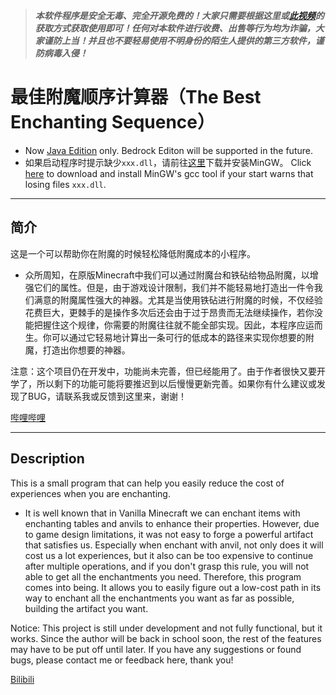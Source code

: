 >***本软件程序是安全无毒、完全开源免费的！大家只需要根据这里或[此视频](https://www.bilibili.com/video/BV11T4y1D7c2)的获取方式获取使用即可！任何对本软件进行收费、出售等行为均为诈骗，大家谨防上当！并且也不要轻易使用不明身份的陌生人提供的第三方软件，谨防病毒入侵！***
 
# 最佳附魔顺序计算器（The Best Enchanting Sequence）
+ Now [Java Edition](https://minecraft.fandom.com/wiki/Java_Edition) only. Bedrock Editon will be supported in the future.
+ 如果启动程序时提示缺少`xxx.dll`，请前往[这里](http://c.biancheng.net/view/8077.html)下载并安装MinGW。 Click [here](https://osdn.net/projects/mingw/) to download and install MinGW's gcc tool if your start warns that losing files `xxx.dll`.
---
## 简介
这是一个可以帮助你在附魔的时候轻松降低附魔成本的小程序。

+ 众所周知，在原版Minecraft中我们可以通过附魔台和铁砧给物品附魔，以增强它们的属性。但是，由于游戏设计限制，我们并不能轻易地打造出一件令我们满意的附魔属性强大的神器。尤其是当使用铁砧进行附魔的时候，不仅经验花费巨大，更棘手的是操作多次后还会由于过于昂贵而无法继续操作，若你没能把握住这个规律，你需要的附魔往往就不能全部实现。因此，本程序应运而生。你可以通过它轻易地计算出一条可行的低成本的路径来实现你想要的附魔，打造出你想要的神器。

注意：这个项目仍在开发中，功能尚未完善，但已经能用了。由于作者很快又要开学了，所以剩下的功能可能将要推迟到以后慢慢更新完善。如果你有什么建议或发现了BUG，请联系我或反馈到这里来，谢谢！

[哔哩哔哩](https://www.bilibili.com/video/BV11T4y1D7c2)

---
## Description
This is a small program that can help you easily reduce the cost of experiences when you are enchanting.
+ It is well known that in Vanilla Minecraft we can enchant items with enchanting tables and anvils to enhance their properties. However, due to game design limitations, it was not easy to forge a powerful artifact that satisfies us. Especially when enchant with anvil, not only does it will cost us a lot experiences, but it also can be too expensive to continue after multiple operations, and if you don't grasp this rule, you will not able to get all the enchantments you need. Therefore, this program comes into being. It allows you to easily figure out a low-cost path in its way to enchant all the enchantments you want as far as possible, building the artifact you want.

Notice: This project is still under development and not fully functional, but it works. Since the author will be back in school soon, the rest of the features may have to be put off until later. If you have any suggestions or found bugs, please contact me or feedback here, thank you!

[Bilibili](https://www.bilibili.com/video/BV11T4y1D7c2)
